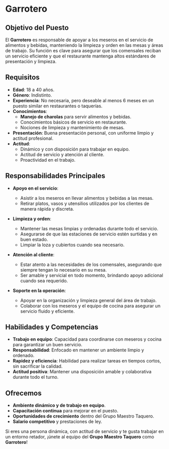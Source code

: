 # Garrotero

## Objetivo del Puesto
El **Garrotero** es responsable de apoyar a los meseros en el servicio de alimentos y bebidas, manteniendo la limpieza y orden en las mesas y áreas de trabajo. Su función es clave para asegurar que los comensales reciban un servicio eficiente y que el restaurante mantenga altos estándares de presentación y limpieza.


## Requisitos

- **Edad**: 18 a 40 años.
- **Género**: Indistinto.
- **Experiencia**: No necesaria, pero deseable al menos 6 meses en un puesto similar en restaurantes o taquerías.
- **Conocimientos**:
  - **Manejo de charolas** para servir alimentos y bebidas.
  - Conocimientos básicos de servicio en restaurante.
  - Nociones de limpieza y mantenimiento de mesas.
- **Presentación**: Buena presentación personal, con uniforme limpio y actitud profesional.
- **Actitud**:
  - Dinámico y con disposición para trabajar en equipo.
  - Actitud de servicio y atención al cliente.
  - Proactividad en el trabajo.

## Responsabilidades Principales

- **Apoyo en el servicio**:
  - Asistir a los meseros en llevar alimentos y bebidas a las mesas.
  - Retirar platos, vasos y utensilios utilizados por los clientes de manera rápida y discreta.
  
- **Limpieza y orden**:
  - Mantener las mesas limpias y ordenadas durante todo el servicio.
  - Asegurarse de que las estaciones de servicio estén surtidas y en buen estado.
  - Limpiar la loza y cubiertos cuando sea necesario.

- **Atención al cliente**:
  - Estar atento a las necesidades de los comensales, asegurando que siempre tengan lo necesario en su mesa.
  - Ser amable y servicial en todo momento, brindando apoyo adicional cuando sea requerido.

- **Soporte en la operación**:
  - Apoyar en la organización y limpieza general del área de trabajo.
  - Colaborar con los meseros y el equipo de cocina para asegurar un servicio fluido y eficiente.

## Habilidades y Competencias

- **Trabajo en equipo**: Capacidad para coordinarse con meseros y cocina para garantizar un buen servicio.
- **Responsabilidad**: Enfocado en mantener un ambiente limpio y ordenado.
- **Rapidez y eficiencia**: Habilidad para realizar tareas en tiempos cortos, sin sacrificar la calidad.
- **Actitud positiva**: Mantener una disposición amable y colaborativa durante todo el turno.

## Ofrecemos

- **Ambiente dinámico y de trabajo en equipo**.
- **Capacitación continua** para mejorar en el puesto.
- **Oportunidades de crecimiento** dentro del Grupo Maestro Taquero.
- **Salario competitivo** y prestaciones de ley.

Si eres una persona dinámica, con actitud de servicio y te gusta trabajar en un entorno retador, ¡únete al equipo del **Grupo Maestro Taquero** como **Garrotero**!